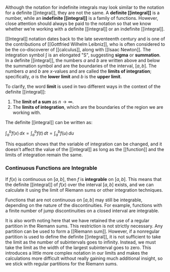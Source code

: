 Although the notation for indefinite integrals may look similar to the notation for a definite [[integral]], they are not the same. A **definite [[integral]]** is a number, while an **indefinite [[integral]]** is a family of functions. However, close attention should always be paid to the notation so that we know whether we’re working with a definite [[integral]] or an indefinite [[integral]].

[[Integral]] notation dates back to the late seventeenth century and is one of the contributions of [[Gottfried Wilhelm Leibniz]], who is often considered to be the co-discoverer of [[calculus]], along with [[Isaac Newton]]. The integration symbol $\int$ is an elongated "S", suggesting **sigma** or **summation**. In a definite [[integral]], the numbers $a$ and $b$ are written above and below the summation symbol and are the boundaries of the interval, $[a,b]$. The numbers $a$ and $b$ are $x$-values and are called the **limits of integration**; specifically, $a$ is the **lower limit** and $b$ is the **upper limit**.

To clarify, the word **limit** is used in two different ways in the context of the definite [[integral]]:

1. The **limit of a sum** as $n \to \infty$.
2. The **limits of integration**, which are the boundaries of the region we are working with.

The definite [[integral]] can be written as:

$\int_a^b f(x)\,dx = \int_a^b f(t)\,dt = \int_a^b f(u)\,du$

This equation shows that the variable of integration can be changed, and it doesn't affect the value of the [[integral]] as long as the [[function]] and the limits of integration remain the same.
### Continuous Functions are Integrable

If $f(x)$ is continuous on $[a,b]$, then $f$ is **integrable** on $[a,b]$. This means that the definite [[integral]] of $f(x)$ over the interval $[a,b]$ exists, and we can calculate it using the limit of Riemann sums or other integration techniques.

Functions that are not continuous on $[a,b]$ may still be integrable, depending on the nature of the discontinuities. For example, functions with a finite number of jump discontinuities on a closed interval are integrable.

It is also worth noting here that we have retained the use of a regular partition in the Riemann sums. This restriction is not strictly necessary. Any partition can be used to form a [[Riemann sum]]. However, if a nonregular partition is used to define the definite [[integral]], it is not sufficient to take the limit as the number of subintervals goes to infinity. Instead, we must take the limit as the width of the largest subinterval goes to zero. This introduces a little more complex notation in our limits and makes the calculations more difficult without really gaining much additional insight, so we stick with regular partitions for the Riemann sums.